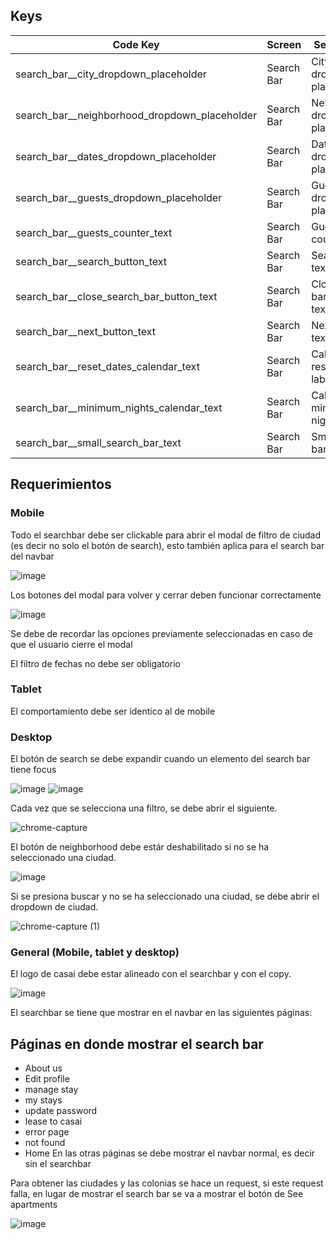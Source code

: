## Keys

|                   Code Key                    |   Screen   |           Section/Title           |      en              |
|-----------------------------------------------|------------|-----------------------------------|----------------------|
| search_bar__city_dropdown_placeholder         | Search Bar | City dropdown placeholder         | Select City          |
| search_bar__neighborhood_dropdown_placeholder | Search Bar | Neighborhood dropdown placeholder | Neighborhood         |
| search_bar__dates_dropdown_placeholder        | Search Bar | Dates dropdown placeholder        | Check In - Check Out |
| search_bar__guests_dropdown_placeholder       | Search Bar | Guests dropdown placeholder       | {{guests} guests     |
| search_bar__guests_counter_text               | Search Bar | Guests counter text               | Guests               |
| search_bar__search_button_text                | Search Bar | Search button text                | Search               |
| search_bar__close_search_bar_button_text      | Search Bar | Close search bar button text      | Close search bar     |
| search_bar__next_button_text                  | Search Bar | Next button text                  | Next                 |
| search_bar__reset_dates_calendar_text         | Search Bar | Calendar reset dates label        | Reset Dates          |
| search_bar__minimum_nights_calendar_text      | Search Bar | Calendar minimum nights Label     | Minimum nights vary  |
| search_bar__small_search_bar_text             | Search Bar | Small search bar text             | Find your next stay  |

## Requerimientos

### Mobile
Todo el searchbar debe ser clickable para abrir el modal de filtro de ciudad (es decir no solo el botón de search), esto también aplica para el search bar del navbar 

![image](https://user-images.githubusercontent.com/72823833/115590950-d060e980-a28e-11eb-94f4-5d89eea25edc.png)

Los botones del modal para volver y cerrar deben funcionar correctamente

![image](https://user-images.githubusercontent.com/72823833/115590999-db1b7e80-a28e-11eb-822a-3e6c8c790b08.png)

Se debe de recordar las opciones previamente seleccionadas en caso de que el usuario cierre el modal

El filtro de fechas no debe ser obligatorio

### Tablet
El comportamiento debe ser identico al de mobile

### Desktop
El botón de search se debe expandir cuando un elemento del search bar tiene focus

![image](https://user-images.githubusercontent.com/72823833/115599923-5da93b80-a299-11eb-85ca-e5becb966045.png)
![image](https://user-images.githubusercontent.com/72823833/115599897-55510080-a299-11eb-85c7-700e15c1b182.png)

Cada vez que se selecciona una filtro, se debe abrir el siguiente.

![chrome-capture](https://user-images.githubusercontent.com/72823833/115600262-be387880-a299-11eb-9778-ff880ad40a42.gif)

El botón de neighborhood debe estár deshabilitado si no se ha seleccionado una ciudad.

![image](https://user-images.githubusercontent.com/72823833/115600365-db6d4700-a299-11eb-966f-47c8e75bbcf9.png)

Si se presiona buscar y no se ha seleccionado una ciudad, se debe abrir el dropdown de ciudad.

![chrome-capture (1)](https://user-images.githubusercontent.com/72823833/115601365-f1c7d280-a29a-11eb-98a8-ab91dcb5b10b.gif)


### General (Mobile, tablet y desktop)
El logo de casai debe estar alineado con el searchbar y con el copy.

![image](https://user-images.githubusercontent.com/72823833/115591047-e9699a80-a28e-11eb-8914-c888380980d3.png)

El searchbar se tiene que mostrar en el navbar en las siguientes páginas:

## Páginas en donde mostrar el search bar

- About us
- Edit profile
- manage stay
- my stays
- update password
- lease to casai
- error page
- not found
- Home
En las otras páginas se debe mostrar el navbar normal, es decir sin el searchbar

Para obtener las ciudades y las colonias se hace un request, si este request falla, en lugar de mostrar el search bar se va a mostrar el botón de See apartments

![image](https://user-images.githubusercontent.com/72823833/115604583-c646e700-a29e-11eb-9e9d-2f6595ce65ad.png)

